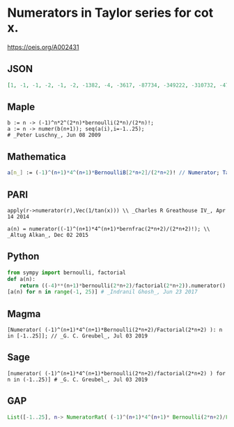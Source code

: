 # Numerators in Taylor series for cot x\.
https://oeis.org/A002431
## JSON
```JSON
[1, -1, -1, -2, -1, -2, -1382, -4, -3617, -87734, -349222, -310732, -472728182, -2631724, -13571120588, -13785346041608, -7709321041217, -303257395102, -52630543106106954746, -616840823966644, -522165436992898244102, -6080390575672283210764, -10121188937927645176372]
```
## Maple
```Maple
b := n -> (-1)^n*2^(2*n)*bernoulli(2*n)/(2*n)!;
a := n -> numer(b(n+1)); seq(a(i),i=-1..25);
# _Peter Luschny_, Jun 08 2009
```
## Mathematica
```Mathematica
a[n_] := (-1)^(n+1)*4^(n+1)*BernoulliB[2*n+2]/(2*n+2)! // Numerator; Table[a[n], {n, -1, 25}] (* _Jean-François Alcover_, Apr 14 2014, after _Peter Luschny_ *)
```
## PARI
```PARI
apply(r->numerator(r),Vec(1/tan(x))) \\ _Charles R Greathouse IV_, Apr 14 2014
```
```PARI
a(n) = numerator((-1)^(n+1)*4^(n+1)*bernfrac(2*n+2)/(2*n+2)!); \\ _Altug Alkan_, Dec 02 2015
```
## Python
```Python
from sympy import bernoulli, factorial
def a(n):
    return ((-4)**(n+1)*bernoulli(2*n+2)/factorial(2*n+2)).numerator()
[a(n) for n in range(-1, 25)] # _Indranil Ghosh_, Jun 23 2017
```
## Magma
```Magma
[Numerator( (-1)^(n+1)*4^(n+1)*Bernoulli(2*n+2)/Factorial(2*n+2) ): n in [-1..25]]; // _G. C. Greubel_, Jul 03 2019
```
## Sage
```Sage
[numerator( (-1)^(n+1)*4^(n+1)*bernoulli(2*n+2)/factorial(2*n+2) ) for n in (-1..25)] # _G. C. Greubel_, Jul 03 2019
```
## GAP
```GAP
List([-1..25], n-> NumeratorRat( (-1)^(n+1)*4^(n+1)* Bernoulli(2*n+2)/Factorial(2*n+2) )) # _G. C. Greubel_, Jul 03 2019
```
